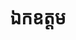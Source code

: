 ---
title: ឯកឧត្ដម
name: ឈ្មោះ
department: តំណាងក្រសួងអប់រំ យុវជន និងកីឡា
role: អនុប្រធាន
image: "src/assets/image-assets/avarta.png"
---